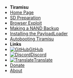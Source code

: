 - **Tiramisu**
- [Home Page](../introduction)
- [SD Preparation](sd-preparation)
- [Browser Exploit](browser-exploit)
- [Making a NAND Backup](nand-backup)
- [Installing the PayloadLoader](installing-payloadloader)
- [Autobooting Tiramisu](autobooting)
- **Links**
- [![GitHub](https://icongr.am/simple/github.svg?color=808080&size=16)GitHub](https://github.com/hacks-guide/Guide-WiiU)
- [![Discord](https://icongr.am/simple/discord.svg?colored&size=16)Discord](https://discord.gg/C29hYvh)
- [![Translate](https://icongr.am/material/translate.svg?color=808080&size=16)Translate](https://hacks-guide.crowdin.com/u/projects/10)
- [Donate](../donations)
- [About](../about)
